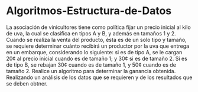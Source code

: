 # Algoritmos-Estructura-de-Datos
La asociación de vinicultores tiene como política fijar un precio inicial al
kilo de uva, la cual se clasifica en tipos A y B, y además en tamaños 1 y 2.
Cuando se realiza la venta del producto, ésta es de un solo tipo y tamaño,
se requiere determinar cuánto recibirá un productor por la uva que entrega en un embarque, considerando lo siguiente: si es de tipo A, se le cargan
20¢ al precio inicial cuando es de tamaño 1; y 30¢ si es de tamaño 2. Si
es de tipo B, se rebajan 30¢ cuando es de tamaño 1, y 50¢ cuando es de
tamaño 2. Realice un algoritmo para determinar la ganancia obtenida.
Realizando un análisis de los datos que se requieren y de los resultados que se deben obtner.

